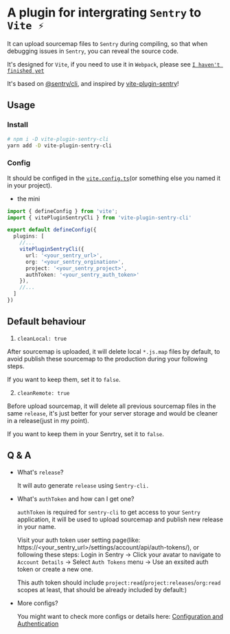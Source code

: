 # A plugin for intergrating `Sentry` to `Vite ⚡️`

It can upload sourcemap files to `Sentry` during compiling, so that when debugging issues in `Sentry`, you can reveal the source code.

It's designed for `Vite`, if you need to use it in `Webpack`, please see [`I haven't finished yet`](#)

It's based on [@sentry/cli](https://www.npmjs.com/package/@sentry/cli), and inspired by [vite-plugin-sentry](https://www.npmjs.com/package/vite-plugin-sentry)!

## Usage

### Install

```bash
# npm i -D vite-plugin-sentry-cli
yarn add -D vite-plugin-sentry-cli
```

### Config

It should be configed in the [`vite.config.ts`](https://vitejs.dev/config/)(or something else you named it in your project).

- the mini
```ts
import { defineConfig } from 'vite';
import { vitePluginSentryCli } from 'vite-plugin-sentry-cli'

export default defineConfig({
  plugins: [
    //...
    vitePluginSentryCli({
      url: '<your_sentry_url>',
      org: '<your_sentry_orgination>',
      project: '<your_sentry_project>',
      authToken: '<your_sentry_auth_token>'
    }),
    //...
  ]
})
```

## Default behaviour

1. `cleanLocal: true`

  After sourcemap is uploaded, it will delete local `*.js.map` files by default, to avoid publish these sourcemap to the production during your following steps.

  If you want to keep them, set it to `false`.


2. `cleanRemote: true`

  Before upload sourcemap, it will delete all previous sourcemap files in the same `release`, it's just better for your server storage and would be cleaner in a release(just in my point).

  If you want to keep them in your Senrtry, set it to `false`.

##  Q & A

- What's `release`?

  It will auto generate `release` using `Sentry-cli.`

- What's `authToken` and how can I get one?

  `authToken` is required for `sentry-cli` to get access to your `Sentry` application, it will be used to upload sourcemap and publish new release in your name.

  Visit your auth token user setting page(like: https://<your_sentry_url>/settings/account/api/auth-tokens/), or following these steps: Login in Sentry -> Click your avatar to navigate to `Account Details` -> Select `Auth Tokens` menu -> Use an exsited auth token or create a new one.

  This auth token should include `project:read`/`project:releases`/`org:read` scopes at least, that should be already included by default:)

- More configs?

  You might want to check more configs or details here: [Configuration and Authentication](https://docs.sentry.io/product/cli/configuration/)
